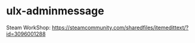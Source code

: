 # ulx-adminmessage
Steam WorkShop: https://steamcommunity.com/sharedfiles/itemedittext/?id=3096001288
